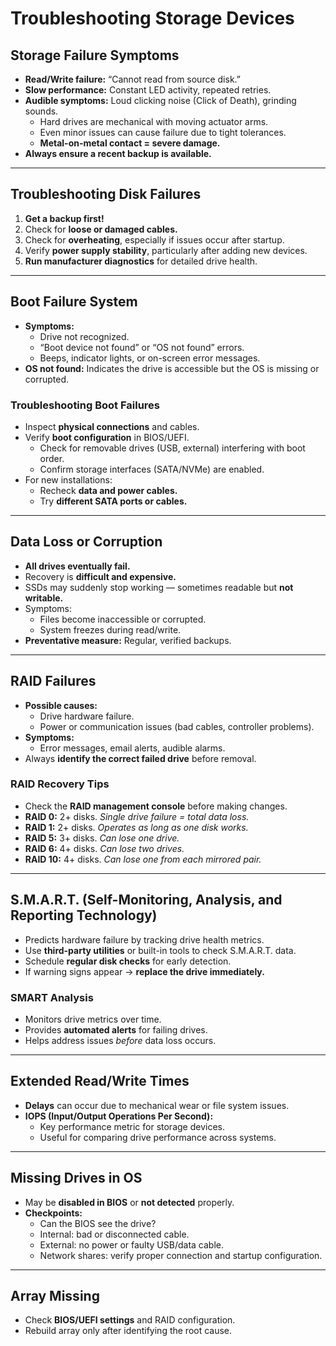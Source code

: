 # Troubleshooting Storage Devices

## Storage Failure Symptoms
- **Read/Write failure:** “Cannot read from source disk.”
- **Slow performance:** Constant LED activity, repeated retries.
- **Audible symptoms:** Loud clicking noise (Click of Death), grinding sounds.
  - Hard drives are mechanical with moving actuator arms.
  - Even minor issues can cause failure due to tight tolerances.
  - **Metal-on-metal contact = severe damage.**
- **Always ensure a recent backup is available.**

---

## Troubleshooting Disk Failures
1. **Get a backup first!**
2. Check for **loose or damaged cables.**
3. Check for **overheating**, especially if issues occur after startup.
4. Verify **power supply stability**, particularly after adding new devices.
5. **Run manufacturer diagnostics** for detailed drive health.

---

## Boot Failure System
- **Symptoms:**
  - Drive not recognized.
  - “Boot device not found” or “OS not found” errors.
  - Beeps, indicator lights, or on-screen error messages.
- **OS not found:** Indicates the drive is accessible but the OS is missing or corrupted.

### Troubleshooting Boot Failures
- Inspect **physical connections** and cables.
- Verify **boot configuration** in BIOS/UEFI.
  - Check for removable drives (USB, external) interfering with boot order.
  - Confirm storage interfaces (SATA/NVMe) are enabled.
- For new installations:
  - Recheck **data and power cables.**
  - Try **different SATA ports or cables.**

---

## Data Loss or Corruption
- **All drives eventually fail.**
- Recovery is **difficult and expensive.**
- SSDs may suddenly stop working — sometimes readable but **not writable.**
- Symptoms:
  - Files become inaccessible or corrupted.
  - System freezes during read/write.
- **Preventative measure:** Regular, verified backups.

---

## RAID Failures
- **Possible causes:**
  - Drive hardware failure.
  - Power or communication issues (bad cables, controller problems).
- **Symptoms:**
  - Error messages, email alerts, audible alarms.
- Always **identify the correct failed drive** before removal.

### RAID Recovery Tips
- Check the **RAID management console** before making changes.
- **RAID 0:** 2+ disks. *Single drive failure = total data loss.*
- **RAID 1:** 2+ disks. *Operates as long as one disk works.*
- **RAID 5:** 3+ disks. *Can lose one drive.*
- **RAID 6:** 4+ disks. *Can lose two drives.*
- **RAID 10:** 4+ disks. *Can lose one from each mirrored pair.*

---

## S.M.A.R.T. (Self-Monitoring, Analysis, and Reporting Technology)
- Predicts hardware failure by tracking drive health metrics.
- Use **third-party utilities** or built-in tools to check S.M.A.R.T. data.
- Schedule **regular disk checks** for early detection.
- If warning signs appear → **replace the drive immediately.**

### SMART Analysis
- Monitors drive metrics over time.
- Provides **automated alerts** for failing drives.
- Helps address issues *before* data loss occurs.

---

## Extended Read/Write Times
- **Delays** can occur due to mechanical wear or file system issues.
- **IOPS (Input/Output Operations Per Second):**
  - Key performance metric for storage devices.
  - Useful for comparing drive performance across systems.

---

## Missing Drives in OS
- May be **disabled in BIOS** or **not detected** properly.
- **Checkpoints:**
  - Can the BIOS see the drive?
  - Internal: bad or disconnected cable.
  - External: no power or faulty USB/data cable.
  - Network shares: verify proper connection and startup configuration.

---

## Array Missing
- Check **BIOS/UEFI settings** and RAID configuration.
- Rebuild array only after identifying the root cause.
